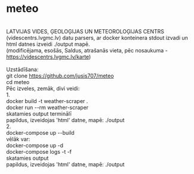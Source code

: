 # meteo
</br>LATVIJAS VIDES, ĢEOLOĢIJAS UN METEOROLOĢIJAS CENTRS (videscentrs.lvgmc.lv) datu parsers, ar docker konteinera stdout izvadi un html datnes izveidi ./output mapē.
</br>(modificējama, esošās, Saldus, atrašanās vieta, pēc nosaukuma - https://videscentrs.lvgmc.lv/karte)  
</br>Uzstādīšana:
</br>git clone https://github.com/jusis707/meteo
</br> cd meteo
</br>Pēc izveles, zemāk, divi veidi:
</br>1.
</br>docker build -t weather-scraper .
</br>docker run --rm weather-scraper
</br>skatamies output terminālī
</br>papildus, izveidojas 'html' datne, mapē: ./output
</br>2.
</br>docker-compose up --build
</br>vēlāk var:
</br>docker-compose up -d
</br>docker-compose logs -t -f
</br>skatamies output
</br>papildus, izveidojas 'html' datne, mapē: ./output
